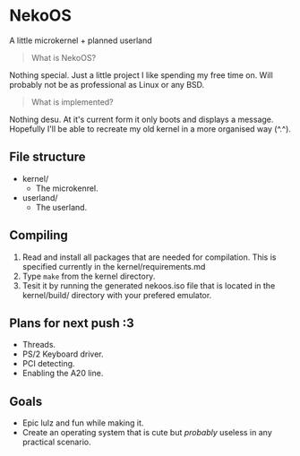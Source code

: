 # NekoOS
A little microkernel + planned userland


> What is NekoOS?

Nothing special. Just a little project I like spending my free time on. Will probably not be as professional as Linux or any BSD.

> What is implemented?

Nothing desu. At it's current form it only boots and displays a message. Hopefully I'll be able to recreate my old kernel in a more organised way (^.^).

## File structure

- kernel/
	- The microkenrel.
- userland/
	- The userland.
	
## Compiling
1. Read and install all packages that are needed for compilation. This is specified currently in the kernel/requirements.md
2. Type `make` from the kernel directory.
3. Tesit it by running the generated nekoos.iso file that is located in the kernel/build/ directory with your prefered emulator.

## Plans for next push :3
* Threads.
* PS/2 Keyboard driver.
* PCI detecting.
* Enabling the A20 line.

## Goals
* Epic lulz and fun while making it.
* Create an operating system that is cute but *probably* useless in any practical scenario.
